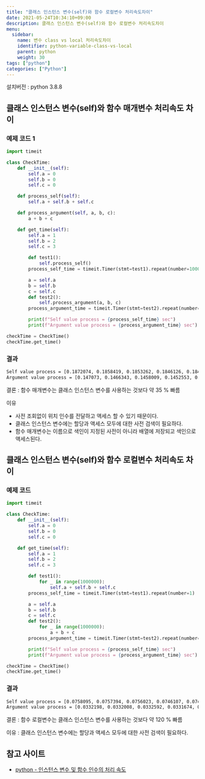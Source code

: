 ```yaml
---
title: "클래스 인스턴스 변수(self)와 함수 로컬변수 처리속도차이"
date: 2021-05-24T10:34:10+09:00
description: 클래스 인스턴스 변수(self)와 함수 로컬변수 처리속도차이
menu:
  sidebar:
    name: 변수 class vs local 처리속도차이
    identifier: python-variable-class-vs-local
    parent: python
    weight: 30
tags: ["python"]
categories: ["Python"]
---
```




설치버전 : python 3.8.8

## 클래스 인스턴스 변수(self)와 함수 매개변수 처리속도 차이

### 예제 코드 1

```python
import timeit

class CheckTime:
    def __init__(self):
        self.a = 0
        self.b = 0
        self.c = 0

    def process_self(self):
        self.a + self.b + self.c

    def process_argument(self, a, b, c):
        a + b + c

    def get_time(self):
        self.a = 1
        self.b = 2
        self.c = 3

        def test1():
            self.process_self()
        process_self_time = timeit.Timer(stmt=test1).repeat(number=1000000)

        a = self.a
        b = self.b
        c = self.c
        def test2():
            self.process_argument(a, b, c)
        process_argument_time = timeit.Timer(stmt=test2).repeat(number=1000000)

        print(f"Self value process = {process_self_time} sec")
        print(f"Argument value process = {process_argument_time} sec")

checkTime = CheckTime()
checkTime.get_time()
```

### 결과

```bash
Self value process = [0.1872074, 0.1858419, 0.1853262, 0.1846126, 0.1845041] sec
Argument value process = [0.147073, 0.1466343, 0.1458009, 0.1452553, 0.1468781] sec
```

결론 : 함수 매개변수는 클래스 인스턴스 변수를 사용하는 것보다 약 35 % 빠름

이유  
- 사전 조회없이 위치 인수를 전달하고 액세스 할 수 있기 때문이다. 
- 클래스 인스턴스 변수에는 할당과 액세스 모두에 대한 사전 검색이 필요하다. 
- 함수 매개변수는 이름으로 색인이 지정된 사전이 아니라 배열에 저장되고 색인으로 액세스된다.



## 클래스 인스턴스 변수(self)와 함수 로컬변수 처리속도 차이

### 예제 코드

```python
import timeit

class CheckTime:
    def __init__(self):
        self.a = 0
        self.b = 0
        self.c = 0

    def get_time(self):
        self.a = 1
        self.b = 2
        self.c = 3

        def test1():
            for _ in range(1000000):
                self.a + self.b + self.c
        process_self_time = timeit.Timer(stmt=test1).repeat(number=1)

        a = self.a
        b = self.b
        c = self.c
        def test2():
            for _ in range(1000000):
                a + b + c
        process_argument_time = timeit.Timer(stmt=test2).repeat(number=1)

        print(f"Self value process = {process_self_time} sec")
        print(f"Argument value process = {process_argument_time} sec")

checkTime = CheckTime()
checkTime.get_time()
```

### 결과

```bash
Self value process = [0.0758095, 0.0757394, 0.0756023, 0.0746107, 0.0749142] sec
Argument value process = [0.0332198, 0.0332008, 0.0332592, 0.0331674, 0.0332719] sec
```

결론 : 함수 로컬변수는 클래스 인스턴스 변수를 사용하는 것보다 약 120 % 빠름  

이유 : 클래스 인스턴스 변수에는 할당과 액세스 모두에 대한 사전 검색이 필요하다. 


## 참고 사이트
- [python - 인스턴스 변수 및 함수 인수의 처리 속도](https://www.python2.net/questions-819739.htm)